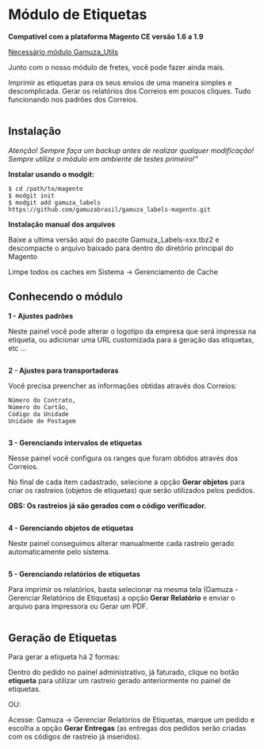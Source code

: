 <h1>Módulo de Etiquetas</h1>

**Compatível com a plataforma Magento CE versão 1.6 a 1.9**

[Necessário módulo Gamuza_Utils](https://github.com/gamuzabrasil/gamuza_utils-magento)

Junto com o nosso módulo de fretes, você pode fazer ainda mais.

Imprimir as etiquetas para os seus envios de uma maneira simples e descomplicada. Gerar os relatórios dos Correios em poucos cliques. Tudo funcionando nos padrões dos Correios.

<img src="https://dl.dropboxusercontent.com/s/fu4gj05mct7hqdl/gamuza-etiquetas-box.png" alt="" title="Gamuza Etiquetas - Magento - Box" />

<h2>Instalação</h2>

*Atenção! Sempre faça um backup antes de realizar qualquer modificação! Sempre utilize o módulo em ambiente de testes primeiro!"*

**Instalar usando o modgit:**

    $ cd /path/to/magento
    $ modgit init
    $ modgit add gamuza_labels https://github.com/gamuzabrasil/gamuza_labels-magento.git

**Instalação manual dos arquivos**

Baixe a ultima versão aqui do pacote Gamuza_Labels-xxx.tbz2 e descompacte o arquivo baixado para dentro do diretório principal do Magento

Limpe todos os caches em Sistema -> Gerenciamento de Cache

<h2>Conhecendo o módulo</h2>

**1 - Ajustes padrões**

Neste painel você pode alterar o logotipo da empresa que será impressa na etiqueta,
ou adicionar uma URL customizada para a geração das etiquetas, etc ...

<img src="https://dl.dropboxusercontent.com/s/50edjhj021rhiu1/gamuza-etiquetas-config-admin-padrao.png" alt="" title="Gamuza Etiquetas - Magento - Configuração no Painel Administrativo - Ajustes padrões" />

**2 - Ajustes para transportadoras**

Você precisa preencher as informações obtidas através dos Correios:

    Número do Contrato,
    Número do Cartão,
    Código da Unidade
    Unidade de Postagem

<img src="https://dl.dropboxusercontent.com/s/o2wsxcshww3ywvx/gamuza-etiquetas-config-admin-transportadoras.png" alt="" title="Gamuza Etiquetas - Magento - Configuração no Painel Administrativo - Ajustes para Transportadoras" />

**3 - Gerenciando intervalos de etiquetas**

Nesse painel você configura os ranges que foram obtidos através dos Correios.

No final de cada item cadastrado, selecione a opção **Gerar objetos** para criar os rastreios (objetos de etiquetas) que serão utilizados pelos pedidos.

**OBS: Os rastreios já são gerados com o código verificador.**

<img src="https://dl.dropbox.com/s/1z76jz169hwrw6k/gamuza-etiquetas-gerando-rastreios.png" alt="" title="Gamuza - Magento - Gerando rastreios" />

**4 - Gerenciando objetos de etiquetas**

Neste painel conseguimos alterar manualmente cada rastreio gerado automaticamente pelo sistema.

<img src="https://dl.dropboxusercontent.com/s/7z13g1oos2sh306/gamuza-etiquetas-gerenciando-objetos-etiquetas.png" alt="" title="Gamuza Etiquetas - Magento - Gerenciando objetos de etiquetas" />

**5 - Gerenciando relatórios de etiquetas**

Para imprimir os relatórios, basta selecionar na mesma tela (Gamuza - Gerenciar Relatórios de Etiquetas)
a opção **Gerar Relatório** e enviar o arquivo para impressora ou Gerar um PDF.

<img src="https://dl.dropboxusercontent.com/s/ltzunpay9zyf2c3/gamuza-etiquetas-gerenciando-relatorios-etiquetas.png" alt="" title="Gamuza Etiquetas - Magento - Gerenciando relatórios de etiquetas" />

<h2>Geração de Etiquetas</h2>

Para gerar a etiqueta há 2 formas:

Dentro do pedido no painel administrativo, já faturado, clique no botão **etiqueta**
para utilizar um rastreio gerado anteriormente no painel de etiquetas.

OU:

Acesse: Gamuza -> Gerenciar Relatórios de Etiquetas, marque um pedido
e escolha a opção **Gerar Entregas** (as entregas dos pedidos serão criadas
com os códigos de rastreio já inseridos).
